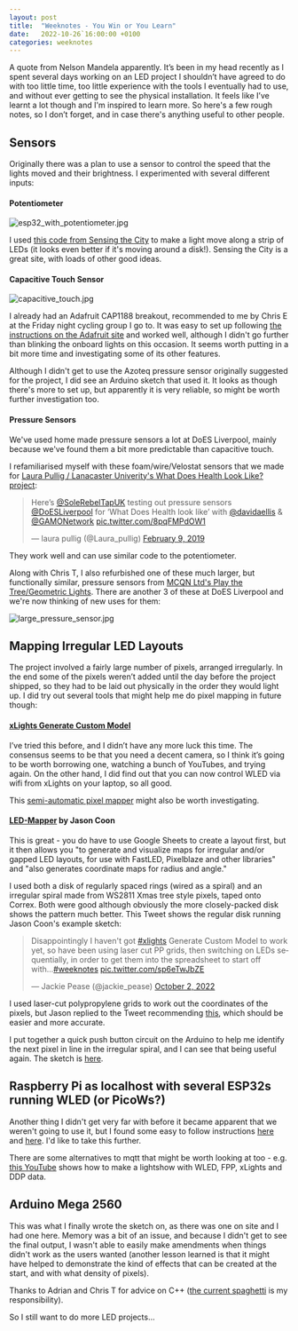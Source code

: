 ```yaml
---
layout: post
title:  "Weeknotes - You Win or You Learn"
date:   2022-10-26`16:00:00 +0100
categories: weeknotes
---
```


A quote from Nelson Mandela apparently. It’s been in my head recently as I spent several days working on an LED project I shouldn’t have agreed to do with too little time, too little experience with the tools I eventually had to use, and without ever getting to see the physical installation. It feels like I’ve learnt a lot though and I'm inspired to learn more. So here's a few rough notes, so I don’t forget, and in case there's anything useful to other people.

## Sensors

Originally there was a plan to use a sensor to control the speed that the lights moved and their brightness.  I experimented with several different inputs:

#### Potentiometer

![esp32_with_potentiometer.jpg](https://jackiepease.github.io/assets/weeknotes_20221026/esp32_with_potentiometer.jpg)

I used [this code from Sensing the City](https://www.sensingthecity.com/controlling-an-addressable-led-strip-with-any-sensor/) to make a light move along a strip of LEDs (it looks even better if it's moving around a disk!). Sensing the City is a great site, with loads of other good ideas.

#### Capacitive Touch Sensor

![capacitive_touch.jpg](https://jackiepease.github.io/assets/weeknotes_20221026/capacitive_touch.jpg)

I already had an Adafruit CAP1188 breakout, recommended to me by Chris E at the Friday night cycling group I go to. It was easy to set up following [the instructions on the Adafruit site](https://learn.adafruit.com/adafruit-cap1188-breakout) and worked well, although I didn't go further than blinking the onboard lights on this occasion. It seems worth putting in a bit more time and investigating some of its other features.

Although I didn't get to use the Azoteq pressure sensor originally suggested for the project, I did see an Arduino sketch that used it. It looks as though there's more to set up, but apparently it is very reliable, so might be worth further investigation too.

#### Pressure Sensors

We've used home made pressure sensors a lot at DoES Liverpool, mainly because we've found them a bit more predictable than capacitive touch. 

I refamiliarised myself with these foam/wire/Velostat sensors that we made for [Laura Pullig / Lanacaster Univerity's What Does Health Look Like? project](https://getamoveon.ac.uk/events/what-does-health-look-like):

<blockquote class="twitter-tweet"><p lang="en" dir="ltr">Here’s <a href="https://twitter.com/SoleRebelTapUK?ref_src=twsrc%5Etfw">@SoleRebelTapUK</a> testing out pressure sensors <a href="https://twitter.com/DoESLiverpool?ref_src=twsrc%5Etfw">@DoESLiverpool</a> for ‘What Does Health look like’ with <a href="https://twitter.com/davidaellis?ref_src=twsrc%5Etfw">@davidaellis</a> &amp; <a href="https://twitter.com/GAMONetwork?ref_src=twsrc%5Etfw">@GAMONetwork</a> <a href="https://t.co/8pqFMPdOW1">pic.twitter.com/8pqFMPdOW1</a></p>&mdash; laura pullig (@Laura_pullig) <a href="https://twitter.com/Laura_pullig/status/1094233839629680640?ref_src=twsrc%5Etfw">February 9, 2019</a></blockquote> <script async src="https://platform.twitter.com/widgets.js" charset="utf-8"></script> 

They work well and can use similar code to the potentiometer.

Along with Chris T, I also refurbished one of these much larger, but functionally similar, pressure sensors from [MCQN Ltd's Play the Tree/Geometric Lights](https://mcqn.com/ibal191/). There are another 3 of these at DoES Liverpool and we're now thinking of new uses for them:

![large_pressure_sensor.jpg](https://jackiepease.github.io/assets/weeknotes_20221026/large_pressure_sensor.jpg)
 
## Mapping Irregular LED Layouts
The project involved a fairly large number of pixels, arranged irregularly. In the end some of the pixels weren’t added until the day before the project shipped, so they had to be laid out physically in the order they would light up. I did try out several tools that might help me do pixel mapping in future though:

#### [xLights Generate Custom Model](https://manual.xlights.org/xlights/chapters/chapter-five-menus/tools/generate-custom-model)
I’ve tried this before, and I didn’t have any more luck this time. The consensus seems to be that you need a decent camera, so I think it’s going to be worth borrowing one, watching a bunch of YouTubes, and trying again. On the other hand, I did find out that you can now control WLED via wifi from xLights on your laptop, so all good.

This [semi-automatic pixel mapper](https://github.com/aaknitt/pixel_mapper) might also be worth investigating.

#### [LED-Mapper](jasoncoon.github.io/led-mapper) by Jason Coon

This is great - you do have to use Google Sheets to create a layout first, but it then allows you "to generate and visualize maps for irregular and/or gapped LED layouts, for use with FastLED, Pixelblaze and other libraries" and "also generates coordinate maps for radius and angle."

I used both a disk of regularly spaced rings (wired as a spiral) and an irregular spiral made from WS2811 Xmas tree style pixels, taped onto Correx. Both were good although obviously the more closely-packed disk shows the pattern much better. This Tweet shows the regular disk running Jason Coon's example sketch:

<blockquote class="twitter-tweet"><p lang="en" dir="ltr">Disappointingly I haven&#39;t got <a href="https://twitter.com/hashtag/xlights?src=hash&amp;ref_src=twsrc%5Etfw">#xlights</a> Generate Custom Model to work yet, so have been using laser cut PP grids, then switching on LEDs sequentially, in order to get them into the spreadsheet to start off with...<a href="https://twitter.com/hashtag/weeknotes?src=hash&amp;ref_src=twsrc%5Etfw">#weeknotes</a> <a href="https://t.co/sp6eTwJbZE">pic.twitter.com/sp6eTwJbZE</a></p>&mdash; Jackie Pease (@jackie_pease) <a href="https://twitter.com/jackie_pease/status/1576696560481509376?ref_src=twsrc%5Etfw">October 2, 2022</a></blockquote> <script async src="https://platform.twitter.com/widgets.js" charset="utf-8"></script> 

I used laser-cut polypropylene grids to work out the coordinates of the pixels, but Jason replied to the Tweet recommending [this](http://app.bhencke.com/pixelmap.html), which should be easier and more accurate.

I put together a quick push button circuit on the Arduino to help me identify the next pixel in line in the irregular spiral, and I can see that being useful again. The sketch is [here](https://github.com/JackiePease/LEDTests/tree/main/Button_LED).

## Raspberry Pi as localhost with several ESP32s running WLED (or PicoWs?)

Another thing I didn't get very far with before it became apparent that we weren't going to use it, but I found some easy to follow instructions [here](https://pimylifeup.com/raspberry-pi-mosquitto-mqtt-server/) and [here](https://learn.sparkfun.com/tutorials/setting-up-a-raspberry-pi-3-as-an-access-point/introduction). I'd like to take this further.

There are some alternatives to mqtt that might be worth looking at too - e.g. [this YouTube](https://www.youtube.com/watch?v=LkGCo9Gi8mk) shows how to make a lightshow with WLED, FPP, xLights and DDP data.

## Arduino Mega 2560

This was what I finally wrote the sketch on, as there was one on site and I had one here. Memory was a bit of an issue,  and because I didn't get to see the final output, I wasn't able to easily make amendments when things didn't work as the users wanted (another lesson learned is that it might have helped to demonstrate the kind of effects that can be created at the start, and with what density of pixels).

Thanks to Adrian and Chris T for advice on C++ ([the current spaghetti](https://github.com/JackiePease/LEDTests/tree/main/October_LED_Project) is my responsibility). 

So I still want to do more LED projects...
